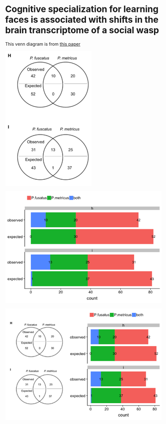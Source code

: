 Cognitive specialization for learning faces is associated with shifts in the brain transcriptome of a social wasp
=================================================================================================================

This venn diagram is from [this
paper](http://jeb.biologists.org/content/220/12/2149)

![](GOvenn-original.png)

![](./GOvenn-alt-1.png)

![](./GOvenn-original-alt-1.png)
